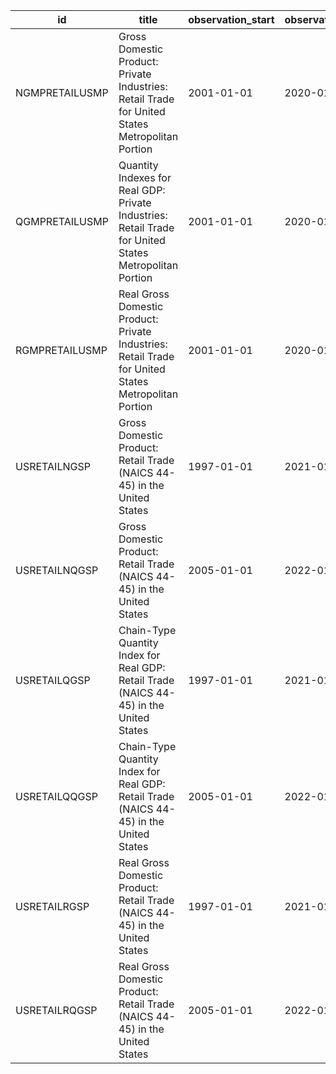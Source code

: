 | id             | title                                                                                                  | observation_start   | observation_end   |
|----------------|--------------------------------------------------------------------------------------------------------|---------------------|-------------------|
| NGMPRETAILUSMP | Gross Domestic Product: Private Industries: Retail Trade for United States Metropolitan Portion        | 2001-01-01          | 2020-01-01        |
| QGMPRETAILUSMP | Quantity Indexes for Real GDP: Private Industries: Retail Trade for United States Metropolitan Portion | 2001-01-01          | 2020-01-01        |
| RGMPRETAILUSMP | Real Gross Domestic Product: Private Industries: Retail Trade for United States Metropolitan Portion   | 2001-01-01          | 2020-01-01        |
| USRETAILNGSP   | Gross Domestic Product: Retail Trade (NAICS 44-45) in the United States                                | 1997-01-01          | 2021-01-01        |
| USRETAILNQGSP  | Gross Domestic Product: Retail Trade (NAICS 44-45) in the United States                                | 2005-01-01          | 2022-01-01        |
| USRETAILQGSP   | Chain-Type Quantity Index for Real GDP: Retail Trade (NAICS 44-45) in the United States                | 1997-01-01          | 2021-01-01        |
| USRETAILQQGSP  | Chain-Type Quantity Index for Real GDP: Retail Trade (NAICS 44-45) in the United States                | 2005-01-01          | 2022-01-01        |
| USRETAILRGSP   | Real Gross Domestic Product: Retail Trade (NAICS 44-45) in the United States                           | 1997-01-01          | 2021-01-01        |
| USRETAILRQGSP  | Real Gross Domestic Product: Retail Trade (NAICS 44-45) in the United States                           | 2005-01-01          | 2022-01-01        |